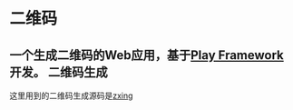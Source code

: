 二维码
========
一个生成二维码的Web应用，基于[Play Framework](http://www.playframework.com/)开发。
二维码生成
--------
这里用到的二维码生成源码是[zxing](https://code.google.com/p/zxing/)<br />  
